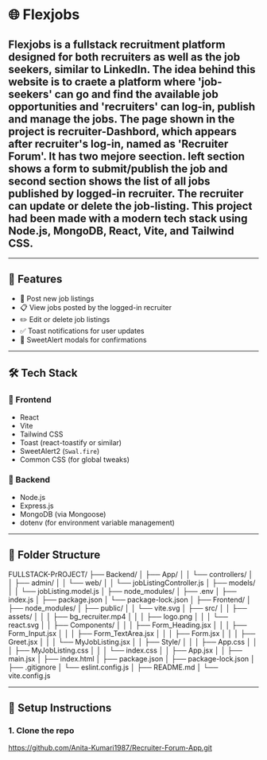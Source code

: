 # 🌐 Flexjobs

## **Flexjobs** is a fullstack recruitment platform designed for both recruiters as well as the job seekers, similar to LinkedIn. The idea behind this website is to craete a platform where 'job-seekers' can go and find the available job opportunities and 'recruiters' can log-in, publish and manage the jobs. The page shown in the project is recruiter-Dashbord, which appears after recruiter's log-in, named as 'Recruiter Forum'. It has two mejore seection. left section shows a form to submit/publish the job and second section shows the list of all jobs published by logged-in recruiter. The recruiter can update or delete the job-listing. This project had been made with a modern tech stack using Node.js, MongoDB, React, Vite, and Tailwind CSS.

---

## 🚀 Features

- 📝 Post new job listings
- 📋 View jobs posted by the logged-in recruiter
- ✏️ Edit or delete job listings
- ✅ Toast notifications for user updates
- 🧠 SweetAlert modals for confirmations

---

## 🛠️ Tech Stack

### 🔹 Frontend

- React
- Vite
- Tailwind CSS
- Toast (react-toastify or similar)
- SweetAlert2 (`Swal.fire`)
- Common CSS (for global tweaks)

### 🔹 Backend

- Node.js
- Express.js
- MongoDB (via Mongoose)
- dotenv (for environment variable management)

---

## 📁 Folder Structure

FULLSTACK-PrROJECT/
├── Backend/
│ ├── App/
│ │ └── controllers/
│ │ ├── admin/
│ │ └── web/
│ │ └── jobListingController.js
│ ├── models/
│ │ └── jobListing.model.js
│ ├── node_modules/
│ ├── .env
│ ├── index.js
│ ├── package.json
│ └── package-lock.json
│
├── Frontend/
│ ├── node_modules/
│ ├── public/
│ │ └── vite.svg
│ ├── src/
│ │ ├── assets/
│ │ │ ├── bg_recruiter.mp4
│ │ │ ├── logo.png
│ │ │ └── react.svg
│ │ ├── Components/
│ │ │ ├── Form_Heading.jsx
│ │ │ ├── Form_Input.jsx
│ │ │ ├── Form_TextArea.jsx
│ │ │ ├── Form.jsx
│ │ │ ├── Greet.jsx
│ │ │ └── MyJobListing.jsx
│ │ ├── Style/
│ │ │ ├── App.css
│ │ │ ├── MyJobListing.css
│ │ │ └── index.css
│ │ ├── App.jsx
│ │ ├── main.jsx
│ ├── index.html
│ ├── package.json
│ ├── package-lock.json
│ ├── .gitignore
│ └── eslint.config.js
│ ├── README.md
│ └── vite.config.js

---

## 🔧 Setup Instructions

### 1. Clone the repo

https://github.com/Anita-Kumari1987/Recruiter-Forum-App.git
